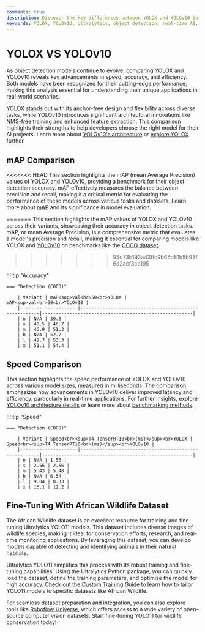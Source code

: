 ```yaml
---
comments: true
description: Discover the key differences between YOLOX and YOLOv10 in this comprehensive comparison. Explore how these models perform in real-time object detection, efficiency, and accuracy, and understand their suitability for edge AI and various computer vision applications.
keywords: YOLOX, YOLOv10, Ultralytics, object detection, real-time AI, edge AI, computer vision, model comparison
---
```


# YOLOX VS YOLOv10

As object detection models continue to evolve, comparing YOLOX and YOLOv10 reveals key advancements in speed, accuracy, and efficiency. Both models have been recognized for their cutting-edge performance, making this analysis essential for understanding their unique applications in real-world scenarios.

YOLOX stands out with its anchor-free design and flexibility across diverse tasks, while YOLOv10 introduces significant architectural innovations like NMS-free training and enhanced feature extraction. This comparison highlights their strengths to help developers choose the right model for their AI projects. Learn more about [YOLOv10's architecture](https://docs.ultralytics.com/models/yolov10/) or [explore YOLOX](https://github.com/Megvii-BaseDetection/YOLOX) further.


## mAP Comparison

<<<<<<< HEAD
This section highlights the mAP (mean Average Precision) values of YOLOX and YOLOv10, providing a benchmark for their object detection accuracy. mAP effectively measures the balance between precision and recall, making it a critical metric for evaluating the performance of these models across various tasks and datasets. Learn more about [mAP](https://www.ultralytics.com/glossary/mean-average-precision-map) and its significance in model evaluation.

=======
This section highlights the mAP values of YOLOX and YOLOv10 across their variants, showcasing their accuracy in object detection tasks. mAP, or mean Average Precision, is a comprehensive metric that evaluates a model's precision and recall, making it essential for comparing models like YOLOX and [YOLOv10](https://docs.ultralytics.com/models/yolov10/) on benchmarks like the [COCO dataset](https://docs.ultralytics.com/datasets/detect/coco/).
>>>>>>> 95d73b193a43ffc9b65d81b5b93f6d2acf3cb195

!!! tip "Accuracy"

	=== "Detection (COCO)"

		| Variant | mAP<sup>val<br>50<br>YOLOX | mAP<sup>val<br>50<br>YOLOv10 |
		|---------------------|-------------------------------------------------------|-------------------------------------------------------|
		| n | N/A | 39.5 |
		| s | 40.5 | 46.7 |
		| m | 46.9 | 51.3 |
		| b | N/A | 52.7 |
		| l | 49.7 | 53.3 |
		| x | 51.1 | 54.4 |
		

## Speed Comparison

This section highlights the speed performance of YOLOX and YOLOv10 across various model sizes, measured in milliseconds. The comparison emphasizes how advancements in YOLOv10 deliver improved latency and efficiency, particularly in real-time applications. For further insights, explore [YOLOv10 architecture details](https://docs.ultralytics.com/models/yolov10/) or learn more about [benchmarking methods](https://docs.ultralytics.com/reference/utils/benchmarks/).


!!! tip "Speed"

	=== "Detection (COCO)"

		| Variant | Speed<br><sup>T4 TensorRT10<br>(ms)</sup><br>YOLOX | Speed<br><sup>T4 TensorRT10<br>(ms)</sup><br>YOLOv10 |
		|---------------------|-------------------------------------------------------|-------------------------------------------------------|
		| n | N/A | 1.56 |
		| s | 2.56 | 2.66 |
		| m | 5.43 | 5.48 |
		| b | N/A | 6.54 |
		| l | 9.04 | 8.33 |
		| x | 16.1 | 12.2 |

## Fine-Tuning With African Wildlife Dataset

The African Wildlife dataset is an excellent resource for training and fine-tuning Ultralytics YOLO11 models. This dataset includes diverse images of wildlife species, making it ideal for conservation efforts, research, and real-time monitoring applications. By leveraging this dataset, you can develop models capable of detecting and identifying animals in their natural habitats.

Ultralytics YOLO11 simplifies this process with its robust training and fine-tuning capabilities. Using the Ultralytics Python package, you can quickly load the dataset, define the training parameters, and optimize the model for high accuracy. Check out the [Custom Training Guide](https://www.ultralytics.com/blog/custom-training-ultralytics-yolo11-with-computer-vision-datasets) to learn how to tailor YOLO11 models to specific datasets like African Wildlife.

For seamless dataset preparation and integration, you can also explore tools like [Roboflow Universe](https://docs.ultralytics.com/datasets/), which offers access to a wide variety of open-source computer vision datasets. Start fine-tuning YOLO11 for wildlife conservation today!
